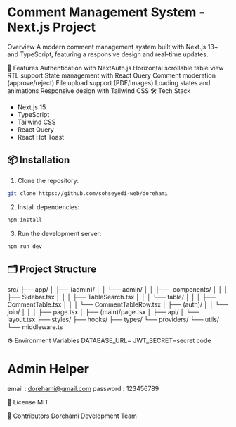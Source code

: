 # Comment Management System - Next.js Project

Overview
A modern comment management system built with Next.js 13+ and TypeScript, featuring a responsive design and real-time updates.

🚀 Features
Authentication with NextAuth.js
Horizontal scrollable table view
RTL support
State management with React Query
Comment moderation (approve/reject)
File upload support (PDF/Images)
Loading states and animations
Responsive design with Tailwind CSS
🛠️ Tech Stack

- Next.js 15
- TypeScript
- Tailwind CSS
- React Query
- React Hot Toast

## 📦 Installation

1. Clone the repository:

```bash
git clone https://github.com/sohseyedi-web/dorehami
```

2. Install dependencies:

```bash
npm install
```

3. Run the development server:

```bash
npm run dev
```

## 🗂️ Project Structure

src/
├── app/
│ ├── (admin)/
│ │ └── admin/
│ │ ├── \_components/
│ │ │ ├── Sidebar.tsx
│ │ │ ├── TableSearch.tsx
│ │ │ └── table/
│ │ │ ├── CommentTable.tsx
│ │ │ └── CommentTableRow.tsx
│ ├── (auth)/
│ │ └── join/
│ │ │ ├── page.tsx
│ ├── (main)/page.tsx
│ ├── api/
│ └── layout.tsx
├── styles/
├── hooks/
├── types/
└── providers/
└── utils/
└── middleware.ts

⚙️ Environment Variables
DATABASE_URL=
JWT_SECRET=secret code

# Admin Helper

email : dorehami@gmail.com
password : 123456789

📝 License
MIT

👥 Contributors
Dorehami Development Team
